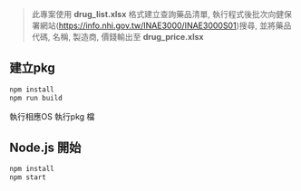 > 此專案使用 **drug_list.xlsx** 格式建立查詢藥品清單,  執行程式後批次向健保署網站(https://info.nhi.gov.tw/INAE3000/INAE3000S01)搜尋, 並將藥品代碼, 名稱, 製造商, 價錢輸出至 **drug_price.xlsx**

## 建立pkg
```bash
npm install 
npm run build
```
執行相應OS 執行pkg 檔

## Node.js 開始
```bash
npm install 
npm start
```